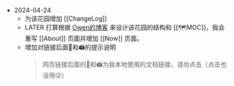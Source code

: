 - 2024-04-24
	- 为该花园增加 [[ChangeLog]]
	- LATER 打算根据 [Owen的博客](https://www.owenyoung.com/) 来设计该花园的结构和 [[🗺️MOC]]，我会重写 [[About]] 页面并增加 [[Now]] 页面。
	- 增加对链接后面🔎和🖨的提示说明
	  > 网页链接后面的🔎和🖨为我本地使用的文档链接，请勿点击（点击也没用😜）